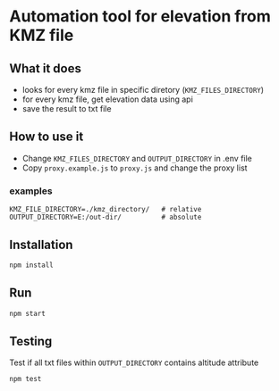 # Automation tool for elevation from KMZ file

## What it does

- looks for every kmz file in specific diretory (`KMZ_FILES_DIRECTORY`)
- for every kmz file, get elevation data using api
- save the result to txt file

## How to use it

- Change `KMZ_FILES_DIRECTORY` and `OUTPUT_DIRECTORY` in .env file
- Copy `proxy.example.js` to `proxy.js` and change the proxy list

### examples

```env
KMZ_FILE_DIRECTORY=./kmz_directory/   # relative
OUTPUT_DIRECTORY=E:/out-dir/          # absolute
```

## Installation

```bash
npm install
```

## Run

```bash
npm start
```

## Testing

Test if all txt files within `OUTPUT_DIRECTORY` contains altitude attribute

```bash
npm test
```
